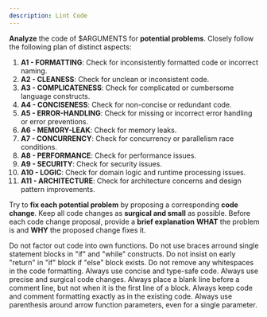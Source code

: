 ```yaml
---
description: Lint Code
---
```


**Analyze** the code of $ARGUMENTS for **potential problems**.
Closely follow the following plan of distinct aspects:

1.  **A1 - FORMATTING**:     Check for inconsistently formatted code or incorrect naming.
2.  **A2 - CLEANESS**:       Check for unclean or inconsistent code.
3.  **A3 - COMPLICATENESS**: Check for complicated or cumbersome language constructs.
4.  **A4 - CONCISENESS**:    Check for non-concise or redundant code.
5.  **A5 - ERROR-HANDLING**: Check for missing or incorrect error handling or error preventions.
6.  **A6 - MEMORY-LEAK**:    Check for memory leaks.
7.  **A7 - CONCURRENCY**:    Check for concurrency or parallelism race conditions.
8.  **A8 - PERFORMANCE**:    Check for performance issues.
9.  **A9 - SECURITY**:       Check for security issues.
10. **A10 - LOGIC**:         Check for domain logic and runtime processing issues.
11. **A11 - ARCHITECTURE**:  Check for architecture concerns and design pattern improvements.

Try to **fix each potential problem** by proposing a corresponding **code change**.
Keep all code changes as **surgical and small** as possible.
Before each code change proposal, provide a **brief explanation**
**WHAT** the problem is and **WHY** the proposed change fixes it.

Do not factor out code into own functions.
Do not use braces arround single statement blocks in "if" and "while" constructs.
Do not insist on early "return" in "if" block if "else" block exists.
Do not remove any whitespaces in the code formatting.
Always use concise and type-safe code.
Always use precise and surgical code changes.
Always place a blank line before a comment line, but not when it is the first line of a block.
Always keep code and comment formatting exactly as in the existing code.
Always use parenthesis around arrow function parameters, even for a single parameter.

